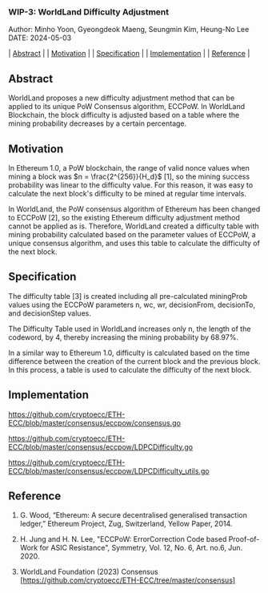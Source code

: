 ### WIP-3: WorldLand Difficulty Adjustment

Author: Minho Yoon, Gyeongdeok Maeng, Seungmin Kim, Heung-No Lee
DATE: 2024-05-03

| [Abstract](#abstract) |
| [Motivation](#motivation) |
| [Specification](#specification) |
| [Implementation](#implementation) |
| [Reference](#reference) |


## Abstract
WorldLand proposes a new difficulty adjustment method that can be applied to its unique PoW Consensus algorithm, ECCPoW. In WorldLand Blockchain, the block difficulty is adjusted based on a table where the mining probability decreases by a certain percentage.


## Motivation
In Ethereum 1.0, a PoW blockchain, the range of valid nonce values when mining a block was $n = \frac{2^{256}}{H_d}$ [1], so the mining success probability was linear to the difficulty value. For this reason, it was easy to calculate the next block's difficulty to be mined at regular time intervals.

In WorldLand, the PoW consensus algorithm of Ethereum has been changed to ECCPoW [2], so the existing Ethereum difficulty adjustment method cannot be applied as is. Therefore, WorldLand created a difficulty table with mining probability calculated based on the parameter values of ECCPoW, a unique consensus algorithm, and uses this table to calculate the difficulty of the next block.


## Specification
The difficulty table [3] is created including all pre-calculated miningProb values using the ECCPoW parameters n, wc, wr, decisionFrom, decisionTo, and decisionStep values.

The Difficulty Table used in WorldLand increases only n, the length of the codeword, by 4, thereby increasing the mining probability by 68.97%.

In a similar way to Ethereum 1.0, difficulty is calculated based on the time difference between the creation of the current block and the previous block. In this process, a table is used to calculate the difficulty of the next block.


## Implementation
https://github.com/cryptoecc/ETH-ECC/blob/master/consensus/eccpow/consensus.go

https://github.com/cryptoecc/ETH-ECC/blob/master/consensus/eccpow/LDPCDifficulty.go

https://github.com/cryptoecc/ETH-ECC/blob/master/consensus/eccpow/LDPCDifficulty_utils.go


## Reference
1. G. Wood, “Ethereum: A secure decentralised generalised transaction ledger,” Ethereum Project, Zug, Switzerland, Yellow Paper, 2014.

2. H. Jung and H. N. Lee, "ECCPoW: ErrorCorrection Code based Proof-of-Work for ASIC Resistance", Symmetry, Vol. 12, No. 6, Art. no.6, Jun. 2020.

3. WorldLand Foundation (2023) Consensus [https://github.com/cryptoecc/ETH-ECC/tree/master/consensus]

